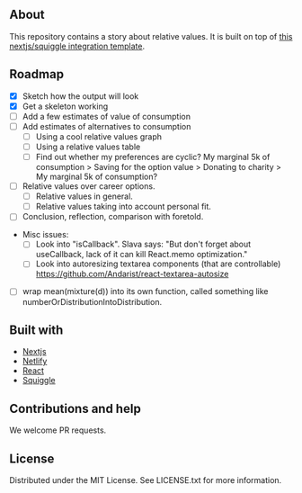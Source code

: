 ## About

This repository contains a story about relative values. It is built on top of [this nextjs/squiggle integration template](). 

## Roadmap

- [x] Sketch how the output will look
- [x] Get a skeleton working
- [ ] Add a few estimates of value of consumption
- [ ] Add estimates of alternatives to consumption
  - [ ] Using a cool relative values graph
  - [ ] Using a relative values table
  - [ ] Find out whether my preferences are cyclic? My marginal 5k of consumption > Saving for the option value > Donating to charity > My marginal 5k of consumption?
- [ ] Relative values over career options.
  - [ ] Relative values in general.
  - [ ] Relative values taking into account personal fit.
- [ ] Conclusion, reflection, comparison with foretold.
- Misc issues:
  - [ ] Look into "isCallback". Slava says: "But don't forget about useCallback, lack of it can kill React.memo optimization."
  - [ ] Look into autoresizing textarea components (that are controllable) <https://github.com/Andarist/react-textarea-autosize>
- [ ] wrap mean(mixture(d)) into its own function, called something like numberOrDistributionIntoDistribution. 

## Built with

- [Nextjs](https://nextjs.org/)
- [Netlify](https://github.com/netlify/netlify-plugin-nextjs/#readme)
- [React](https://reactjs.org/)
- [Squiggle](https://www.squiggle-language.com/)


## Contributions and help

We welcome PR requests.

## License

Distributed under the MIT License. See LICENSE.txt for more information.
